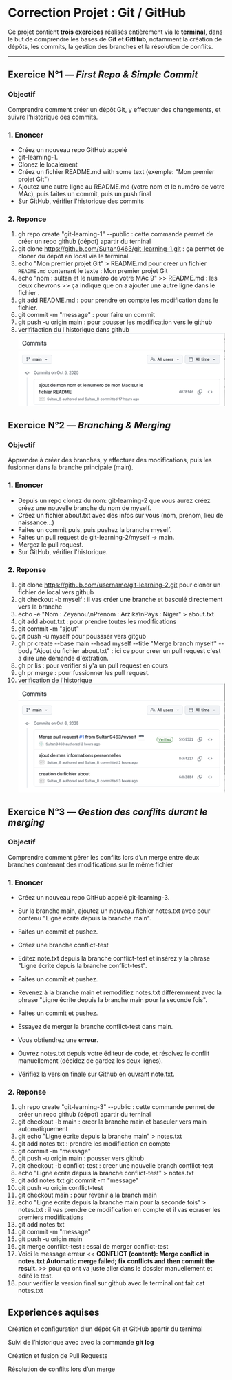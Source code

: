 # Correction Projet : Git / GitHub

Ce projet contient **trois exercices** réalisés entièrement via le **terminal**, dans le but de comprendre les bases de **Git** et **GitHub**, notamment la création de dépôts, les commits, la gestion des branches et la résolution de conflits.

---

## Exercice N°1 — *First Repo & Simple Commit*

### Objectif
Comprendre comment créer un dépôt Git, y effectuer des changements, et suivre l’historique des commits.

### 1. Enoncer 
- Créez un nouveau repo GitHub appelé<br>
- git-learning-1. <br>
- Clonez le localement <br>
- Créez un fichier README.md with some text (exemple: "Mon premier projet Git") <br>
- Ajoutez une autre ligne au README.md (votre nom et le numéro de votre MAc), puis faites un commit, puis un push final <br>
- Sur GitHub, vérifier l'historique des commits

### 2. Reponce 
1. gh repo create "git-learning-1" --public : cette commande permet de créer un repo github (dépot) apartir du terninal <br> 
2. git clone https://github.com/Sultan9463/git-learning-1.git : ça permet de cloner du dépôt en local via le terminal.  
3. echo "Mon premier projet Git" > README.md pour creer  un fichier `README.md` contenant le texte :  Mon premier projet Git
4. echo "nom : sultan et le numéro de votre MAc 9" >> README.md : les deux chevrons >> ça indique que on a ajouter une autre ligne dans le fichier .
5. git add README.md : pour prendre en compte les modification dans le fichier.
6. git commit -m "message" : pour faire un commit
7. git push -u origin main : pour pousser les modification vers le github
8. verififaction du l'historique dans github
![commit-history](/histori_du_commit.png)

## Exercice N°2 — *Branching & Merging*

### Objectif
Apprendre à créer des branches, y effectuer des modifications, puis les fusionner dans la branche principale (main).

### 1. Enoncer 
- Depuis un repo clonez du nom: git-learning-2 que vous aurez créez créez une nouvelle branche du nom de myself.<br>
- Créez un fichier about.txt avec des infos sur vous (nom, prénom, lieu de naissance...)<br>
- Faites un commit puis, puis pushez la branche myself. <br>
- Faites un pull request de git-learning-2/myself -> main. <br>
- Mergez le pull request. <br>
- Sur GitHub, vérifier l'historique. <br>

### 2. Reponse
1. git clone https://github.com/username/git-learning-2.git pour cloner un fichier de local vers github
2. git checkout -b myself : il vas créer une branche et basculé directement vers la branche 
3. echo -e "Nom : Zeyanou\nPrenom : Arzika\nPays : Niger" > about.txt
4. git add about.txt : pour prendre toutes les modifications
5. git commit -m "ajout" 
6. git push -u myself pour poussser vers gitgub
7. gh pr create --base main --head myself --title "Merge branch myself" --body "Ajout du fichier about.txt" : ici ce pour creer un pull request c'est a dire une demande d'extration.
8. gh pr lis : pour verifier si y'a un pull request en cours
9. gh pr merge : pour fussionner les pull request.
10. verification de l'historique
![commit-history](/Capture%20d’écran%202025-10-06%20à%2007.45.56.png)

## Exercice N°3 — *Gestion des conflits durant le merging*

### Objectif
Comprendre comment gérer les conflits lors d’un merge entre deux branches contenant des modifications sur le même fichier

### 1. Enoncer
- Créez un nouveau repo GitHub appelé git-learning-3. <br>
- Sur la branche main, ajoutez un nouveau fichier notes.txt avec pour contenu "Ligne écrite depuis la branche main".<br>
- Faites un commit et pushez. <br>
- Créez une branche conflict-test <br>
- Editez note.txt depuis la branche conflict-test et insérez y la phrase "Ligne écrite depuis la branche conflict-test". <br>
- Faites un commit et pushez. <br>
- Revenez à la branche main et remodifiez notes.txt différemment avec la phrase "Ligne écrite depuis la branche main pour la seconde fois". <br>
- Faites un commit et pushez. <br>
- Essayez de merger la branche conflict-test dans main.

- Vous obtiendrez une **erreur**. <br>

- Ouvrez notes.txt depuis votre éditeur de code, et résolvez le conflit manuellement (décidez de gardez les deux lignes). <br>
- Vérifiez la version finale sur Github en ouvrant note.txt. <br>

### 2. Reponse
1. gh repo create "git-learning-3" --public : cette commande permet de créer un repo github (dépot) apartir du terninal <br> 
2. git checkout -b main : creer la branche main et basculer vers main automatiquement
3. git echo "Ligne écrite depuis la branche main"  > notes.txt 
4. git add notes.txt : prendre les modification en compte
5. git commit -m "message" 
6. git push -u origin main : pousser vers github
7. git checkout -b conflict-test : creer une nouvelle branch conflict-test
8. echo "Ligne écrite depuis la branche conflict-test" > notes.txt 
9. git add notes.txt
git commit -m "message"
10. git push -u origin conflict-test
11. git checkout main : pour revenir a la branch main
12. echo "Ligne écrite depuis la branche main pour la seconde fois" > notes.txt : il vas prendre ce modification en compte et il vas ecraser les premiers modifications 
13. git add notes.txt
14. git commit -m "message"
15. git push -u origin main 
16. git merge conflict-test : essai de merger conflict-test
17. Voici le message erreur << **CONFLICT (content): Merge conflict in notes.txt
Automatic merge failed; fix conflicts and then commit the result.** >> pour ça ont va juste aller dans le dossier manuellement et edité le test.
18. pour verifier la version final sur github avec le terminal ont fait cat notes.txt

## Experiences aquises
Création et configuration d’un dépôt Git et GitHub apartir du ternimal 

Suivi de l’historique avec avec la commande **git log**

Création et fusion de Pull Requests

Résolution de conflits lors d’un merge